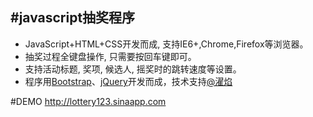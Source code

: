 #javascript抽奖程序
------
* JavaScript+HTML+CSS开发而成, 支持IE6+,Chrome,Firefox等浏览器。
* 抽奖过程全键盘操作, 只需要按回车键即可。
* 支持活动标题, 奖项, 候选人, 摇奖时的跳转速度等设置。
* 程序用[Bootstrap](http://twitter.github.com/bootstrap/index.html)、[jQuery](http://jquery.com/)开发而成，技术支持[@濯焰](http://weibo.com/dcoupe)

#DEMO
<http://lottery123.sinaapp.com>